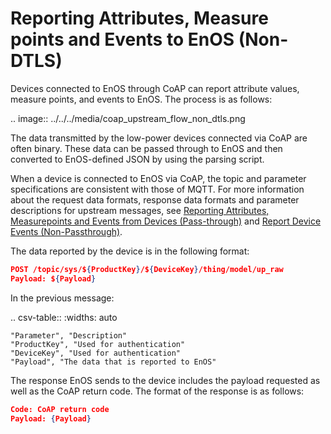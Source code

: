 # Reporting Attributes, Measure points and Events to EnOS (Non-DTLS)

Devices connected to EnOS through CoAP can report attribute values, measure points, and events to EnOS. The process is as follows:

.. image:: ../../../media/coap_upstream_flow_non_dtls.png

The data transmitted by the low-power devices connected via CoAP are often binary. These data can be passed through to EnOS and then converted to EnOS-defined JSON by using the parsing script.

When a device is connected to EnOS via CoAP, the topic and parameter specifications are consistent with those of MQTT. For more information about the request data formats, response data formats and parameter descriptions for upstream messages, see [Reporting Attributes, Measurepoints and Events from Devices (Pass-through)](../../mqtt/upstream/device_else/report_event_pass) and [Report Device Events​ (Non-Passthrough)](../../mqtt/upstream/device_else/report_event_nopass).

The data reported by the device is in the following format:

```json
POST /topic/sys/${ProductKey}/${DeviceKey}/thing/model/up_raw
Payload: ${Payload}
```
In the previous message:

.. csv-table::
    :widths: auto

    "Parameter", "Description"
    "ProductKey", "Used for authentication"
    "DeviceKey", "Used for authentication"
    "Payload", "The data that is reported to EnOS"

The response EnOS sends to the device includes the payload requested as well as the CoAP return code. The format of the response is as follows:

```json
Code: CoAP return code
Payload: {Payload}
``` 

